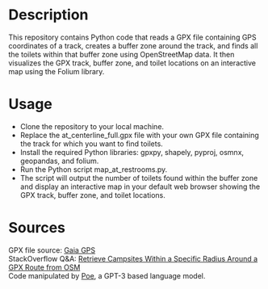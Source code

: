 # Description
This repository contains Python code that reads a GPX file containing GPS coordinates of a track, creates a buffer zone around the track, and finds all the toilets within that buffer zone using OpenStreetMap data. It then visualizes the GPX track, buffer zone, and toilet locations on an interactive map using the Folium library.

# Usage
- Clone the repository to your local machine.
- Replace the at_centerline_full.gpx file with your own GPX file containing the track for which you want to find toilets.
- Install the required Python libraries: gpxpy, shapely, pyproj, osmnx, geopandas, and folium.
- Run the Python script map_at_restrooms.py.
- The script will output the number of toilets found within the buffer zone and display an interactive map in your default web browser showing the GPX track, buffer zone, and toilet locations.

# Sources
GPX file source: [Gaia GPS](https://www.gaiagps.com/datasummary/folder/dedfe4c3-dc0e-496e-b505-c47f14548a52/?layer=GaiaTopoRasterFeet)  
StackOverflow Q&A: [Retrieve Campsites Within a Specific Radius Around a GPX Route from OSM](https://stackoverflow.com/questions/75144426/retrieve-campsites-within-a-specific-radius-around-a-gpx-route-from-osm)  
Code manipulated by [Poe](Poe.com), a GPT-3 based language model.
